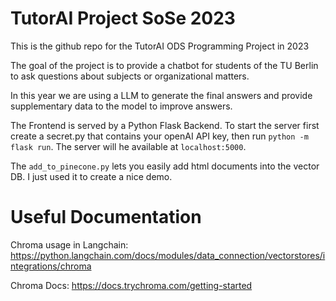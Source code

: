 # TutorAI Project SoSe 2023
This is the github repo for the TutorAI ODS Programming Project in 2023

The goal of the project is to provide a chatbot for students of the TU Berlin to ask questions about subjects or organizational matters. 

In this year we are using a LLM to generate the final answers and provide supplementary data to the model to improve answers.

The Frontend is served by a Python Flask Backend. To start the server first create a secret.py that contains your openAI API key, then run `python -m flask run`. The server will he available at `localhost:5000`.

The `add_to_pinecone.py` lets you easily add html documents into the vector DB. I just used it to create a nice demo.

# Useful Documentation
Chroma usage in Langchain: https://python.langchain.com/docs/modules/data_connection/vectorstores/integrations/chroma

Chroma Docs: https://docs.trychroma.com/getting-started